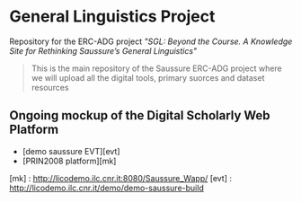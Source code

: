 # General Linguistics Project
Repository for the ERC-ADG project *"SGL: Beyond the Course. A Knowledge Site for Rethinking Saussure’s General Linguistics"*

> This is the main repository of the Saussure ERC-ADG project where we will upload all the digital tools, primary suorces and dataset resources

## Ongoing mockup of the Digital Scholarly Web Platform
 * [demo saussure EVT][evt]
 * [PRIN2008 platform][mk]
 
 [mk]  :  http://licodemo.ilc.cnr.it:8080/Saussure_Wapp/
 [evt] : http://licodemo.ilc.cnr.it/demo/demo-saussure-build
